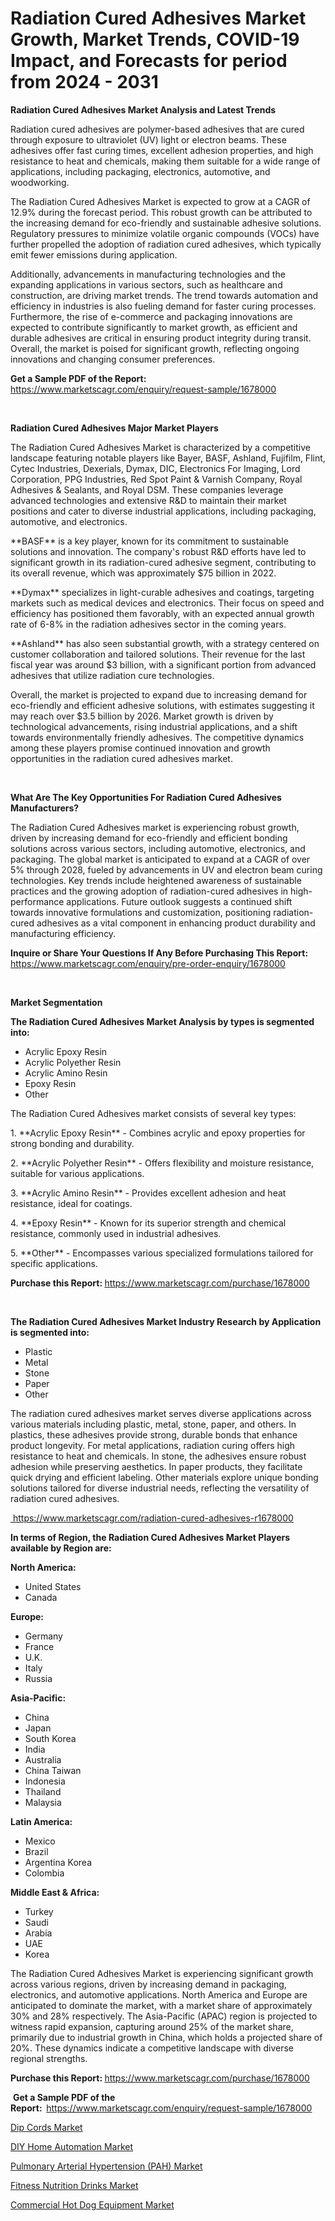 <p><h1>Radiation Cured Adhesives Market Growth, Market Trends, COVID-19 Impact, and Forecasts for period from 2024 - 2031</h1></p><p><strong>Radiation Cured Adhesives Market Analysis and Latest Trends</strong></p>
<p><p>Radiation cured adhesives are polymer-based adhesives that are cured through exposure to ultraviolet (UV) light or electron beams. These adhesives offer fast curing times, excellent adhesion properties, and high resistance to heat and chemicals, making them suitable for a wide range of applications, including packaging, electronics, automotive, and woodworking.</p><p>The Radiation Cured Adhesives Market is expected to grow at a CAGR of 12.9% during the forecast period. This robust growth can be attributed to the increasing demand for eco-friendly and sustainable adhesive solutions. Regulatory pressures to minimize volatile organic compounds (VOCs) have further propelled the adoption of radiation cured adhesives, which typically emit fewer emissions during application.</p><p>Additionally, advancements in manufacturing technologies and the expanding applications in various sectors, such as healthcare and construction, are driving market trends. The trend towards automation and efficiency in industries is also fueling demand for faster curing processes. Furthermore, the rise of e-commerce and packaging innovations are expected to contribute significantly to market growth, as efficient and durable adhesives are critical in ensuring product integrity during transit. Overall, the market is poised for significant growth, reflecting ongoing innovations and changing consumer preferences.</p></p>
<p><strong>Get a Sample PDF of the Report:&nbsp;</strong> <a href="https://www.marketscagr.com/enquiry/request-sample/1678000?utm_campaign=1591&utm_medium=2&utm_source=Github&utm_content=ia&utm_term=14102024&utm_id=radiation-cured-adhesives">https://www.marketscagr.com/enquiry/request-sample/1678000</a></p>
<p>&nbsp;</p>
<p><strong>Radiation Cured Adhesives Major Market Players</strong></p>
<p><p>The Radiation Cured Adhesives Market is characterized by a competitive landscape featuring notable players like Bayer, BASF, Ashland, Fujifilm, Flint, Cytec Industries, Dexerials, Dymax, DIC, Electronics For Imaging, Lord Corporation, PPG Industries, Red Spot Paint & Varnish Company, Royal Adhesives & Sealants, and Royal DSM. These companies leverage advanced technologies and extensive R&D to maintain their market positions and cater to diverse industrial applications, including packaging, automotive, and electronics.</p><p>**BASF** is a key player, known for its commitment to sustainable solutions and innovation. The company's robust R&D efforts have led to significant growth in its radiation-cured adhesive segment, contributing to its overall revenue, which was approximately $75 billion in 2022. </p><p>**Dymax** specializes in light-curable adhesives and coatings, targeting markets such as medical devices and electronics. Their focus on speed and efficiency has positioned them favorably, with an expected annual growth rate of 6-8% in the radiation adhesives sector in the coming years.</p><p>**Ashland** has also seen substantial growth, with a strategy centered on customer collaboration and tailored solutions. Their revenue for the last fiscal year was around $3 billion, with a significant portion from advanced adhesives that utilize radiation cure technologies.</p><p>Overall, the market is projected to expand due to increasing demand for eco-friendly and efficient adhesive solutions, with estimates suggesting it may reach over $3.5 billion by 2026. Market growth is driven by technological advancements, rising industrial applications, and a shift towards environmentally friendly adhesives. The competitive dynamics among these players promise continued innovation and growth opportunities in the radiation cured adhesives market.</p></p>
<p>&nbsp;</p>
<p><strong>What Are The Key Opportunities For Radiation Cured Adhesives Manufacturers?</strong></p>
<p><p>The Radiation Cured Adhesives market is experiencing robust growth, driven by increasing demand for eco-friendly and efficient bonding solutions across various sectors, including automotive, electronics, and packaging. The global market is anticipated to expand at a CAGR of over 5% through 2028, fueled by advancements in UV and electron beam curing technologies. Key trends include heightened awareness of sustainable practices and the growing adoption of radiation-cured adhesives in high-performance applications. Future outlook suggests a continued shift towards innovative formulations and customization, positioning radiation-cured adhesives as a vital component in enhancing product durability and manufacturing efficiency.</p></p>
<p><strong>Inquire or Share Your Questions If Any Before Purchasing This Report:</strong> <a href="https://www.marketscagr.com/enquiry/pre-order-enquiry/1678000?utm_campaign=1591&utm_medium=2&utm_source=Github&utm_content=ia&utm_term=14102024&utm_id=radiation-cured-adhesives">https://www.marketscagr.com/enquiry/pre-order-enquiry/1678000</a></p>
<p>&nbsp;</p>
<p><strong>Market Segmentation</strong></p>
<p><strong>The Radiation Cured Adhesives Market Analysis by types is segmented into:</strong></p>
<p><ul><li>Acrylic Epoxy Resin</li><li>Acrylic Polyether Resin</li><li>Acrylic Amino Resin</li><li>Epoxy Resin</li><li>Other</li></ul></p>
<p><p>The Radiation Cured Adhesives market consists of several key types: </p><p>1. **Acrylic Epoxy Resin** - Combines acrylic and epoxy properties for strong bonding and durability. </p><p>2. **Acrylic Polyether Resin** - Offers flexibility and moisture resistance, suitable for various applications. </p><p>3. **Acrylic Amino Resin** - Provides excellent adhesion and heat resistance, ideal for coatings. </p><p>4. **Epoxy Resin** - Known for its superior strength and chemical resistance, commonly used in industrial adhesives. </p><p>5. **Other** - Encompasses various specialized formulations tailored for specific applications.</p></p>
<p><strong>Purchase this Report:&nbsp;</strong><a href="https://www.marketscagr.com/purchase/1678000?utm_campaign=1591&utm_medium=2&utm_source=Github&utm_content=ia&utm_term=14102024&utm_id=radiation-cured-adhesives">https://www.marketscagr.com/purchase/1678000</a></p>
<p>&nbsp;</p>
<p><strong>The Radiation Cured Adhesives Market Industry Research by Application is segmented into:</strong></p>
<p><ul><li>Plastic</li><li>Metal</li><li>Stone</li><li>Paper</li><li>Other</li></ul></p>
<p><p>The radiation cured adhesives market serves diverse applications across various materials including plastic, metal, stone, paper, and others. In plastics, these adhesives provide strong, durable bonds that enhance product longevity. For metal applications, radiation curing offers high resistance to heat and chemicals. In stone, the adhesives ensure robust adhesion while preserving aesthetics. In paper products, they facilitate quick drying and efficient labeling. Other materials explore unique bonding solutions tailored for diverse industrial needs, reflecting the versatility of radiation cured adhesives.</p></p>
<p><a href="https://www.marketscagr.com/radiation-cured-adhesives-r1678000?utm_campaign=1591&utm_medium=2&utm_source=Github&utm_content=ia&utm_term=14102024&utm_id=radiation-cured-adhesives">&nbsp;https://www.marketscagr.com/radiation-cured-adhesives-r1678000</a></p>
<p><strong>In terms of Region, the Radiation Cured Adhesives Market Players available by Region are:</strong></p>
<p>
    <p> <strong> North America: </strong>
        <ul>
            <li>United States</li>
            <li>Canada</li>
        </ul>
        </p> 
    <p> <strong> Europe: </strong>
        <ul>
            <li>Germany</li>
            <li>France</li>
            <li>U.K.</li>
            <li>Italy</li>
            <li>Russia</li>
        </ul>
        </p> 
    <p> <strong> Asia-Pacific: </strong>
        <ul>
            <li>China</li>
            <li>Japan</li>
            <li>South Korea</li>
            <li>India</li>
            <li>Australia</li>
            <li>China Taiwan</li>
            <li>Indonesia</li>
            <li>Thailand</li>
            <li>Malaysia</li>
        </ul>
        </p> 
    <p> <strong> Latin America: </strong>
        <ul>
            <li>Mexico</li>
            <li>Brazil</li>
            <li>Argentina Korea</li>
            <li>Colombia</li>
        </ul>
        </p> 
    <p> <strong> Middle East & Africa: </strong>
        <ul>
            <li>Turkey</li>
            <li>Saudi</li>
            <li>Arabia</li>
            <li>UAE</li>
            <li>Korea</li>
        </ul>
    </p>
    </p>
<p><p>The Radiation Cured Adhesives Market is experiencing significant growth across various regions, driven by increasing demand in packaging, electronics, and automotive applications. North America and Europe are anticipated to dominate the market, with a market share of approximately 30% and 28% respectively. The Asia-Pacific (APAC) region is projected to witness rapid expansion, capturing around 25% of the market share, primarily due to industrial growth in China, which holds a projected share of 20%. These dynamics indicate a competitive landscape with diverse regional strengths.</p></p>
<p><strong>Purchase this Report: </strong><a href="https://www.marketscagr.com/purchase/1678000?utm_campaign=1591&utm_medium=2&utm_source=Github&utm_content=ia&utm_term=14102024&utm_id=radiation-cured-adhesives">https://www.marketscagr.com/purchase/1678000</a></p>
<p>&nbsp;<strong>Get a Sample PDF of the Report:&nbsp;&nbsp;</strong><a href="https://www.marketscagr.com/enquiry/request-sample/1678000?utm_campaign=1591&utm_medium=2&utm_source=Github&utm_content=ia&utm_term=14102024&utm_id=radiation-cured-adhesives">https://www.marketscagr.com/enquiry/request-sample/1678000</a></p>
<p><strong></strong></p>
<p><p><a href="https://www.linkedin.com/pulse/strategic-insights-global-dip-cords-market-trends-2024--qkq8f?trk=public_post_embed_feed-article-content&utm_campaign=1591&utm_medium=2&utm_source=Github&utm_content=ia&utm_term=14102024&utm_id=radiation-cured-adhesives">Dip Cords Market</a></p><p><a href="https://www.linkedin.com/pulse/diy-home-automation-market-transformation-comparative-analysis-yyjjf?trk=public_post_embed_feed-article-content&utm_campaign=1591&utm_medium=2&utm_source=Github&utm_content=ia&utm_term=14102024&utm_id=radiation-cured-adhesives">DIY Home Automation Market</a></p><p><a href="https://www.linkedin.com/pulse/pulmonary-arterial-hypertension-pah-market-innovations-trends-jzztf?trk=public_post_embed_feed-article-content&utm_campaign=1591&utm_medium=2&utm_source=Github&utm_content=ia&utm_term=14102024&utm_id=radiation-cured-adhesives">Pulmonary Arterial Hypertension (PAH) Market</a></p><p><a href="https://www.linkedin.com/pulse/global-fitness-nutrition-drinks-market-share-growth-opportunities-2ksbf?trk=public_post_embed_feed-article-content&utm_campaign=1591&utm_medium=2&utm_source=Github&utm_content=ia&utm_term=14102024&utm_id=radiation-cured-adhesives">Fitness Nutrition Drinks Market</a></p><p><a href="https://www.linkedin.com/pulse/commercial-hot-dog-equipment-market-trends-insights-type-amggf?trk=public_post_embed_feed-article-content&utm_campaign=1591&utm_medium=2&utm_source=Github&utm_content=ia&utm_term=14102024&utm_id=radiation-cured-adhesives">Commercial Hot Dog Equipment Market</a></p></p>